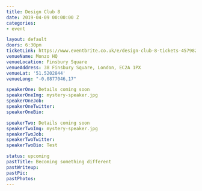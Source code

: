 ```yaml
---
title: Design Club 8
date: 2019-04-09 00:00:00 Z
categories:
- event

layout: default
doors: 6:30pm
ticketLink: https://www.eventbrite.co.uk/e/design-club-8-tickets-45798273870#tickets
venueName: Monzo HQ
venueLocation: Finsbury Square
venueAddress: 38 Finsbury Square, London, EC2A 1PX
venueLat: '51.5202844'
venueLong: "-0.0877046,17"

speakerOne: Details coming soon
speakerOneImg: mystery-speaker.jpg
speakerOneJob:
speakerOneTwitter:
speakerOneBio:

speakerTwo: Details coming soon
speakerTwoImg: mystery-speaker.jpg
speakerTwoJob:
speakerTwoTwitter:
speakerTwoBio: Test

status: upcoming
pastTitle: Becoming something different
pastWriteup:
pastPic:
pastPhotos:
---
```

